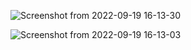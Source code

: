 ![Screenshot from 2022-09-19 16-13-30](https://user-images.githubusercontent.com/45772937/191097461-1d69b471-0428-437f-b82c-c8d293a53bed.png)

![Screenshot from 2022-09-19 16-13-03](https://user-images.githubusercontent.com/45772937/191097235-3d2d5c0a-d934-4d62-ae6e-5b5ab54e02b1.png)

